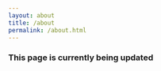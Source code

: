 ```yaml
---
layout: about
title: /about
permalink: /about.html
---
```


### This page is currently being updated
